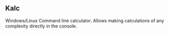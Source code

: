 ## Kalc

Windows/Linux Command line calculator. Allows making calculations of any complexity directly in the console.
